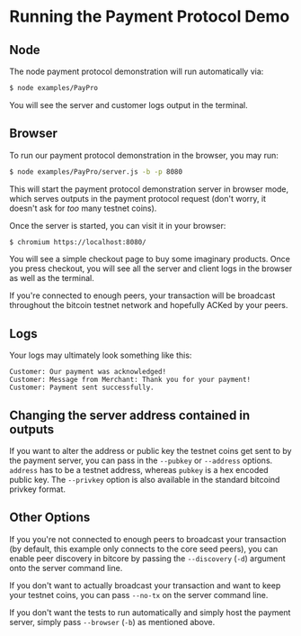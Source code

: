 # Running the Payment Protocol Demo

## Node

The node payment protocol demonstration will run automatically via:

``` bash
$ node examples/PayPro
```

You will see the server and customer logs output in the terminal.

## Browser

To run our payment protocol demonstration in the browser, you may run:

``` bash
$ node examples/PayPro/server.js -b -p 8080
```

This will start the payment protocol demonstration server in browser mode,
which serves outputs in the payment protocol request (don't worry, it doesn't
ask for *too* many testnet coins).

Once the server is started, you can visit it in your browser:

``` bash
$ chromium https://localhost:8080/
```

You will see a simple checkout page to buy some imaginary products. Once you
press checkout, you will see all the server and client logs in the browser as
well as the terminal.

If you're connected to enough peers, your transaction will be broadcast
throughout the bitcoin testnet network and hopefully ACKed by your peers.

## Logs

Your logs may ultimately look something like this:

```
Customer: Our payment was acknowledged!
Customer: Message from Merchant: Thank you for your payment!
Customer: Payment sent successfully.
```

## Changing the server address contained in outputs

If you want to alter the address or public key the testnet coins get sent to by
the payment server, you can pass in the `--pubkey` or `--address` options.
`address` has to be a testnet address, whereas `pubkey` is a hex encoded public
key. The `--privkey` option is also available in the standard bitcoind privkey
format.

## Other Options

If you you're not connected to enough peers to broadcast your transaction (by
default, this example only connects to the core seed peers), you can enable
peer discovery in bitcore by passing the `--discovery` (`-d`) argument onto the
server command line.

If you don't want to actually broadcast your transaction and want to keep your
testnet coins, you can pass `--no-tx` on the server command line.

If you don't want the tests to run automatically and simply host the payment
server, simply pass `--browser` (`-b`) as mentioned above.
